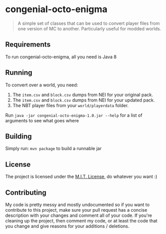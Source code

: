 # congenial-octo-enigma
> A simple set of classes that can be used to convert player files from one version of MC to another. Particularly useful for modded worlds. 

## Requirements
To run congenial-octo-enigma, all you need is Java 8

## Running
To convert over a world, you need:
1. The `item.csv` and `block.csv` dumps from NEI for your original pack.
2. The `item.csv` and `block.csv` dumps from NEI for your updated pack.
3. The NBT player files from your `world/playerdata` folder.

Run `java -jar congenial-octo-enigma-1.0.jar --help` for a list of arguments to see what goes where

## Building
Simply run: `mvn package` to build a runnable jar

## License
The project is licensed under the [M.I.T. License](https://github.com/Matthewacon/congenial-octo-enigma/blob/master/LICENSE), do whatever you want :)

## Contributing
My code is pretty messy and mostly undocumented so if you want to contribute to this project, make sure your pull request has a concise description with your changes and comment all of your code. If you're cleaning up the project, then comment my code, or at least the code that you change and give reasons for your additions / deletions.
